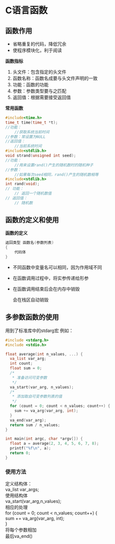 # C语言函数
## 函数作用

+ 省略重复的代码，降低冗余
+ 使程序模块化，利于阅读

**函数指标**

1. 头文件：包含指定的头文件
2. 函数名称：函数名成要与头文件声明的一致
3. 功能：函数的功能
4. 参数：参数类型要与之匹配
5. 返回值：根据需要接受返回值

**常用函数**

~~~c
#include<time.h>
time_t time(time_t *t);
//功能：
    //获取系统当前时间
//参数：常设置为NULL
//返回值：
    //当前系统时间
#include<stdlib.h>
void strand(unsigned int seed);
//功能：
    //用来设置rand()产生的随机数时的随机种子
//参数：
    //如果每次seed相同，rand()产生的随机数相等
#include<stdlib.h>
int rand(void);
// 功能：
	// 返回一个随机数值
// 返回值：
	// 随机数
~~~

## 函数的定义和使用

**函数的定义**

~~~c
返回类型 函数名(参数列表)
{
	代码体
}
~~~

+ 不同函数中变量名可以相同，因为作用域不同

+ 在函数调用过程中，将实参传递给形参

+ 在函数调用结束后会在内存中销毁

  会在栈区自动销毁

## 多参数函数的使用
用到了标准库中的stdarg宏
例如：
```c
#include <stdarg.h>
#include <stdio.h>

float average(int n_values, ...) {
  va_list var_arg;
  int count;
  float sum = 0;
  /*
   * 准备访问可变参数
   */
  va_start(var_arg, n_values);
  /*
   * 添加取自可变参数列表的值
   */
  for (count = 0; count < n_values; count++) {
    sum += va_arg(var_arg, int);
  }
  va_end(var_arg);
  return sum / n_values;
}

int main(int argc, char *argv[]) {
  float a = average(2, 3, 4, 5, 6, 7, 8);
  printf("%f\n", a);
  return 0;
}
```
### 使用方法
定义结构体：  
va_list var_args;  
使用结构体  
va_start(var_arg,n_values);  
相应的处理  
for (count = 0; count < n_values; count++) {  
	sum += va_arg(var_arg, int);  
}  
将每个参数相加  
最后va_end()



